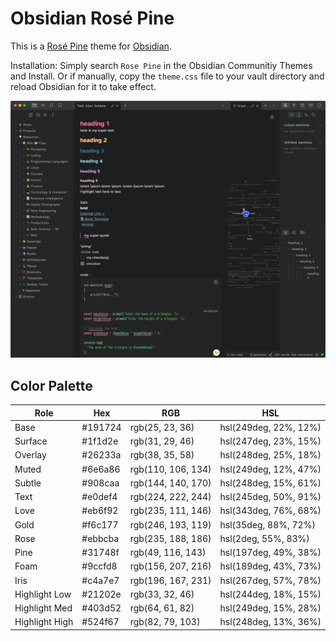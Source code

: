 # Obsidian Rosé Pine
This is a [Rosé Pine](https://github.com/rose-pine/rose-pine-theme) theme for [Obsidian](https://obsidian.md/). 

Installation: Simply search `Rose Pine` in the Obsidian Communitiy Themes and Install. Or if manually, copy the `theme.css` file to your vault directory and reload Obsidian for it to take effect.

![](theme.jpg)



## Color Palette


|Role|Hex|RGB|HSL|
|---|---|---|---|
|Base|#191724|rgb(25, 23, 36)|hsl(249deg, 22%, 12%)|
|Surface|#1f1d2e|rgb(31, 29, 46)|hsl(247deg, 23%, 15%)|
|Overlay|#26233a|rgb(38, 35, 58)|hsl(248deg, 25%, 18%)|
|Muted|#6e6a86|rgb(110, 106, 134)|hsl(249deg, 12%, 47%)|
|Subtle|#908caa|rgb(144, 140, 170)|hsl(248deg, 15%, 61%)|
|Text|#e0def4|rgb(224, 222, 244)|hsl(245deg, 50%, 91%)|
|Love|#eb6f92|rgb(235, 111, 146)|hsl(343deg, 76%, 68%)|
|Gold|#f6c177|rgb(246, 193, 119)|hsl(35deg, 88%, 72%)|
|Rose|#ebbcba|rgb(235, 188, 186)|hsl(2deg, 55%, 83%)|
|Pine|#31748f|rgb(49, 116, 143)|hsl(197deg, 49%, 38%)|
|Foam|#9ccfd8|rgb(156, 207, 216)|hsl(189deg, 43%, 73%)|
|Iris|#c4a7e7|rgb(196, 167, 231)|hsl(267deg, 57%, 78%)|
|Highlight Low|#21202e|rgb(33, 32, 46)|hsl(244deg, 18%, 15%)|
|Highlight Med|#403d52|rgb(64, 61, 82)|hsl(249deg, 15%, 28%)|
|Highlight High|#524f67|rgb(82, 79, 103)|hsl(248deg, 13%, 36%)|


